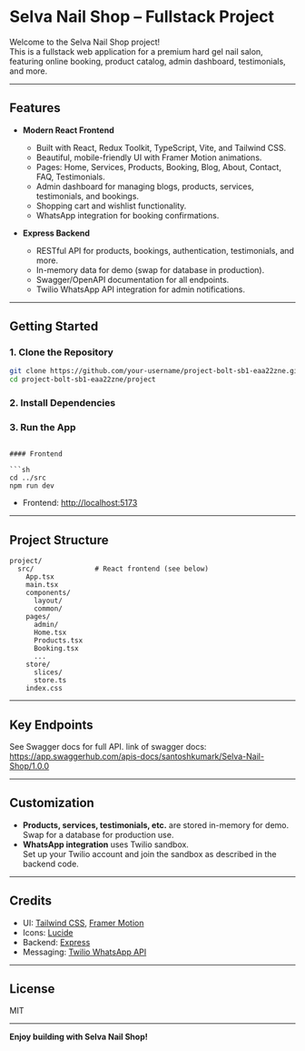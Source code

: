 # Selva Nail Shop – Fullstack Project

Welcome to the Selva Nail Shop project!  
This is a fullstack web application for a premium hard gel nail salon, featuring online booking, product catalog, admin dashboard, testimonials, and more.

---

## Features

- **Modern React Frontend**  
  - Built with React, Redux Toolkit, TypeScript, Vite, and Tailwind CSS.
  - Beautiful, mobile-friendly UI with Framer Motion animations.
  - Pages: Home, Services, Products, Booking, Blog, About, Contact, FAQ, Testimonials.
  - Admin dashboard for managing blogs, products, services, testimonials, and bookings.
  - Shopping cart and wishlist functionality.
  - WhatsApp integration for booking confirmations.

- **Express Backend**  
  - RESTful API for products, bookings, authentication, testimonials, and more.
  - In-memory data for demo (swap for database in production).
  - Swagger/OpenAPI documentation for all endpoints.
  - Twilio WhatsApp API integration for admin notifications.

---

## Getting Started

### 1. Clone the Repository

```sh
git clone https://github.com/your-username/project-bolt-sb1-eaa22zne.git
cd project-bolt-sb1-eaa22zne/project
```

### 2. Install Dependencies


### 3. Run the App

```

#### Frontend

```sh
cd ../src
npm run dev
```

- Frontend: [http://localhost:5173](http://localhost:5173)
---

## Project Structure

```
project/
  src/               # React frontend (see below)
    App.tsx
    main.tsx
    components/
      layout/
      common/
    pages/
      admin/
      Home.tsx
      Products.tsx
      Booking.tsx
      ...
    store/
      slices/
      store.ts
    index.css
```

---

## Key Endpoints
See Swagger docs for full API.
link of swagger docs: https://app.swaggerhub.com/apis-docs/santoshkumark/Selva-Nail-Shop/1.0.0

---

## Customization

- **Products, services, testimonials, etc.** are stored in-memory for demo.  
  Swap for a database for production use.
- **WhatsApp integration** uses Twilio sandbox.  
  Set up your Twilio account and join the sandbox as described in the backend code.

---

## Credits

- UI: [Tailwind CSS](https://tailwindcss.com/), [Framer Motion](https://www.framer.com/motion/)
- Icons: [Lucide](https://lucide.dev/)
- Backend: [Express](https://expressjs.com/)
- Messaging: [Twilio WhatsApp API](https://www.twilio.com/whatsapp)

---

## License

MIT

---

**Enjoy building with Selva Nail Shop!**